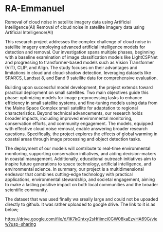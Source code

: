 # RA-Emmanuel
Removal of cloud noise in satellite imagery data using Artificial Intelligence(AI)
Removal of cloud noise in satellite imagery data using Artificial Intelligence(AI)


This research project addresses the complex challenge of cloud noise in satellite imagery employing advanced artificial intelligence models for detection and removal. Our investigation spans multiple phases, beginning with a baseline examination of image classification models like LightCSPNet and progressing to transformer-based models such as Vision Transformer (ViT), CLIP, and Align. The study focuses on their advantages and limitations in cloud and cloud-shadow detection, leveraging datasets like SPARCS, Landsat 8, and Band 9 satellite data for comprehensive evaluation.

Building upon successful model development, the project extends toward practical deployment on small satellites. Two main objectives guide this phase: optimizing models for image preprocessing tasks to enhance efficiency in small satellite systems, and fine-tuning models using data from the Maine Space Complex small satellite for adaptation to regional characteristics. Beyond technical advancements, our research holds broader impacts, including improved environmental monitoring, conservation efforts, and community engagement. The models, equipped with effective cloud noise removal, enable answering broader research questions. Specifically, the project explores the effects of global warming in coastal areas through image processing and object detection tasks.

The deployment of our models will contribute to real-time environmental monitoring, supporting conservation initiatives, and aiding decision-makers in coastal management. Additionally, educational outreach initiatives aim to inspire future generations to space technology, artificial intelligence, and environmental science. In summary, our project is a multidimensional endeavor that combines cutting-edge technology with practical applications, environmental stewardship, and societal engagement, aiming to make a lasting positive impact on both local communities and the broader scientific community.




The dataset that was used finally wa sreally large and could not be upoaded directly to github. It was rather uploaded to google drive. The link to it is as below;

https://drive.google.com/file/d/1K7kGhtxy2sHfiimci0GW08kaEzvHA69G/view?usp=sharing


